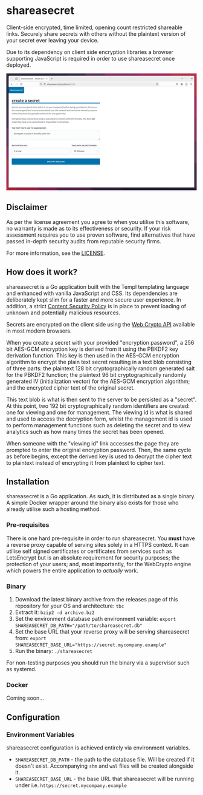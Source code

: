 # shareasecret

Client-side encrypted, time limited, opening count restricted shareable links. Securely share secrets with others
without the plaintext version of your secret ever leaving your device.

Due to its dependency on client side encryption libraries a browser supporting JavaScript is required in order to use
shareasecret once deployed.

![A screenshot of the landing page of a hosted shareasecret instance](/assets/screenshot.png)

## Disclaimer

As per the license agreement you agree to when you utilise this software, no warranty is made as to its effectiveness
or security. If your risk assessment requires you to use proven software, find alternatives that have passed in-depth
security audits from reputable security firms.

For more information, see the [LICENSE](/LICENSE).

## How does it work?

shareasecret is a Go application built with the Templ templating language and enhanced with vanilla JavaScript and CSS.
Its dependencies are deliberately kept slim for a faster and more secure user experience. In addition, a strict
[Content Security Policy](https://developer.mozilla.org/en-US/docs/Web/HTTP/CSP) is in place to prevent loading of
unknown and potentially malicious resources.

Secrets are encrypted on the client side using the [Web Crypto API](https://developer.mozilla.org/en-US/docs/Web/API/Web_Crypto_API)
available in most modern browsers.

When you create a secret with your provided "encryption password", a 256 bit AES-GCM encryption key is derived from it
using the PBKDF2 key derivation function. This key is then used in the AES-GCM encryption algorithm to encrypt the plain
text secret resulting in a text blob consisting of three parts: the plaintext 128 bit cryptographically random generated
salt for the PBKDF2 function; the plaintext 96 bit cryptographically randomly generated IV (initialization vector) for
the AES-GCM encryption algorithm; and the encrypted cipher text of the original secret.

This text blob is what is then sent to the server to be persisted as a "secret". At this point, two 192 bit
cryptographically random identifiers are created: one for viewing and one for management. The viewing id is
what is shared and used to access the decryption form, whilst the management id is used to perform management functions
such as deleting the secret and to view analytics such as how many times the secret has been opened.

When someone with the "viewing id" link accesses the page they are prompted to enter the original encryption password.
Then, the same cycle as before begins, except the derived key is used to decrypt the cipher text to plaintext instead
of encrypting it from plaintext to cipher text.

## Installation

shareasecret is a Go application. As such, it is distributed as a single binary. A simple Docker wrapper around the
binary also exists for those who already utilise such a hosting method.

### Pre-requisites

There is one hard pre-requisite in order to run shareasecret. You **must** have a reverse proxy capable of serving
sites solely in a HTTPS context. It can utilise self signed certificates or certificates from services such as
LetsEncrypt but is an absolute requirement for security purposes; the protection of your users; and, most importantly,
for the WebCrypto engine which powers the entire application to _actually_ work.

### Binary

1. Download the latest binary archive from the releases page of this repository for your OS and architecture: `tbc`
2. Extract it: `bzip2 -d archive.bz2`
3. Set the environment database path environment variable: `export SHAREASECRET_DB_PATH="/path/to/shareasecret.db"`
4. Set the base URL that your reverse proxy will be serving shareasecret from: `export SHAREASECRET_BASE_URL="https://secret.mycompany.example"`
5. Run the binary: `./shareasecret`

For non-testing purposes you should run the binary via a supervisor such as systemd.

### Docker

Coming soon...

## Configuration

### Environment Variables

shareasecret configuration is achieved entirely via environment variables.

- `SHAREASECRET_DB_PATH` - the path to the database file. Will be created if it doesn't exist. Accompanying `shm` and
  `wal` files will be created alongside it.
- `SHAREASECRET_BASE_URL` - the base URL that shareasecret will be running under i.e. `https://secret.mycompany.example`
